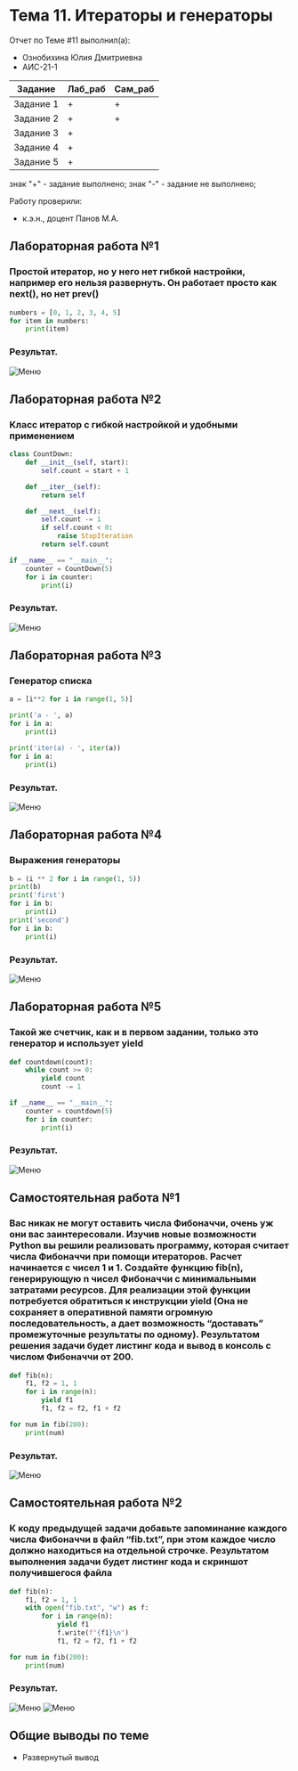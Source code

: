 # Тема 11. Итераторы и генераторы
Отчет по Теме #11 выполнил(а):
- Ознобихина Юлия Дмитриевна
- АИС-21-1

| Задание | Лаб_раб | Сам_раб |
| ------ | ------ | ------ |
| Задание 1 | + | + |
| Задание 2 | + | + |
| Задание 3 | + |   |
| Задание 4 | + |   |
| Задание 5 | + |   |


знак "+" - задание выполнено; знак "-" - задание не выполнено;

Работу проверили:
- к.э.н., доцент Панов М.А.

## Лабораторная работа №1
### Простой итератор, но у него нет гибкой настройки, например его нельзя развернуть. Он работает просто как next(), но нет prev()

```python
numbers = [0, 1, 2, 3, 4, 5]
for item in numbers:
    print(item)
```
### Результат.
![Меню](https://github.com/jusikkkk/soft_e/blob/Тема_11/пхотос/лр/1.PNG)

## Лабораторная работа №2
### Класс итератор с гибкой настройкой и удобными применением
```python
class CountDown:
    def __init__(self, start):
        self.count = start + 1

    def __iter__(self):
        return self

    def __next__(self):
        self.count -= 1
        if self.count < 0:
            raise StopIteration
        return self.count

if __name__ == "__main__":
    counter = CountDown(5)
    for i in counter:
        print(i)
```
### Результат.
![Меню](https://github.com/jusikkkk/soft_e/blob/Тема_11/пхотос/лр/2.PNG)

## Лабораторная работа №3
### Генератор списка
```python
a = [i**2 for i in range(1, 5)]

print('a - ', a)
for i in a:
    print(i)

print('iter(a) - ', iter(a))
for i in a:
    print(i)
```
### Результат.
![Меню](https://github.com/jusikkkk/soft_e/blob/Тема_11/пхотос/лр/3.PNG)
  
## Лабораторная работа №4
### Выражения генераторы
```python
b = (i ** 2 for i in range(1, 5))
print(b)
print('first')
for i in b:
    print(i)
print('second')
for i in b:
    print(i)
```
### Результат.
![Меню](https://github.com/jusikkkk/soft_e/blob/Тема_11/пхотос/лр/4.PNG)

## Лабораторная работа №5
### Такой же счетчик, как и в первом задании, только это генератор и использует yield
```python
def countdown(count):
    while count >= 0:
        yield count
        count -= 1

if __name__ == "__main__":
    counter = countdown(5)
    for i in counter:
        print(i)
```
### Результат.
![Меню](https://github.com/jusikkkk/soft_e/blob/Тема_11/пхотос/лр/1.PNG)

## Самостоятельная работа №1
### Вас никак не могут оставить числа Фибоначчи, очень уж они вас заинтересовали. Изучив новые возможности Python вы решили реализовать программу, которая считает числа Фибоначчи при помощи итераторов. Расчет начинается с чисел 1 и 1. Создайте функцию fib(n), генерирующую n чисел Фибоначчи с минимальными затратами ресурсов. Для реализации этой функции потребуется обратиться к инструкции yield (Она не сохраняет в оперативной памяти огромную последовательность, а дает возможность “доставать” промежуточные результаты по одному). Результатом решения задачи будет листинг кода и вывод в консоль с числом Фибоначчи от 200.
```python
def fib(n):
    f1, f2 = 1, 1
    for i in range(n):
        yield f1
        f1, f2 = f2, f1 + f2

for num in fib(200):
    print(num)
```
### Результат.
![Меню](https://github.com/jusikkkk/soft_e/blob/Тема_11/пхотос/ср/1.PNG)
  
## Самостоятельная работа №2
### К коду предыдущей задачи добавьте запоминание каждого числа Фибоначчи в файл “fib.txt”, при этом каждое число должно находиться на отдельной строчке. Результатом выполнения задачи будет листинг кода и скриншот получившегося файла
```python
def fib(n):
    f1, f2 = 1, 1
    with open("fib.txt", "w") as f:
        for i in range(n):
            yield f1
            f.write(f"{f1}\n")
            f1, f2 = f2, f1 + f2

for num in fib(200):
    print(num)
```
### Результат.
![Меню](https://github.com/jusikkkk/soft_e/blob/Тема_11/пхотос/ср/2.1.PNG)
![Меню](https://github.com/jusikkkk/soft_e/blob/Тема_11/пхотос/ср/2.2.PNG)

## Общие выводы по теме
- Развернутый вывод

